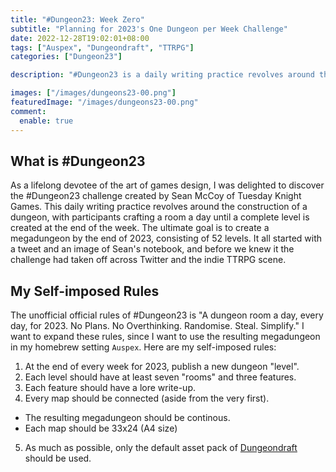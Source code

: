 ```yaml
---
title: "#Dungeon23: Week Zero"
subtitle: "Planning for 2023's One Dungeon per Week Challenge"
date: 2022-12-28T19:02:01+08:00
tags: ["Auspex", "Dungeondraft", "TTRPG"]
categories: ["Dungeon23"]

description: "#Dungeon23 is a daily writing practice revolves around the construction of a dungeon, with participants crafting a room a day until a complete level is created at the end of the week."

images: ["/images/dungeons23-00.png"]
featuredImage: "/images/dungeons23-00.png"
comment:
  enable: true
---
```

<!--more-->

## What is #Dungeon23

As a lifelong devotee of the art of games design, I was delighted to discover the #Dungeon23 challenge created by Sean McCoy of Tuesday Knight Games. This daily writing practice revolves around the construction of a dungeon, with participants crafting a room a day until a complete level is created at the end of the week. The ultimate goal is to create a megadungeon by the end of 2023, consisting of 52 levels. It all started with a tweet and an image of Sean's notebook, and before we knew it the challenge had taken off across Twitter and the indie TTRPG scene.

## My Self-imposed Rules

The unofficial official rules of #Dungeon23 is "A dungeon room a day, every day, for 2023. No Plans. No Overthinking. Randomise. Steal. Simplify." I want to expand these rules, since I want to use the resulting megadungeon in my homebrew setting `Auspex`. Here are my self-imposed rules:

1. At the end of every week for 2023, publish a new dungeon "level".
2. Each level should have at least seven "rooms" and three features.
3. Each feature should have a lore write-up.
4. Every map should be connected (aside from the very first).
  - The resulting megadungeon should be continous.
  - Each map should be 33x24 (A4 size)
5. As much as possible, only the default asset pack of [Dungeondraft](https://dungeondraft.net/) should be used.
